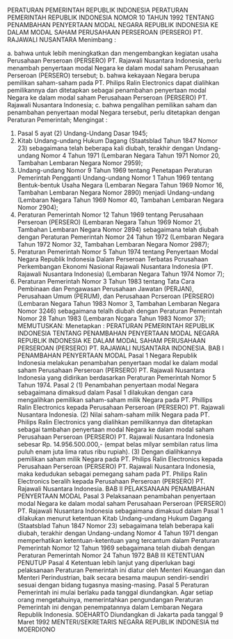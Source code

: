 PERATURAN PEMERINTAH REPUBLIK INDONESIA PERATURAN PEMERINTAH REPUBLIK INDONESIA NOMOR 10 TAHUN 1992 TENTANG PENAMBAHAN PENYERTAAN MODAL NEGARA REPUBLIK INDONESIA KE DALAM MODAL SAHAM PERUSAHAAN PERSEROAN (PERSERO) PT. RAJAWALI NUSANTARA
Menimbang :

a. bahwa untuk lebih meningkatkan dan mengembangkan kegiatan usaha Perusahaan Perseroan (PERSERO) PT. Rajawali Nusantara Indonesia, perlu menambah penyertaan modal Negara ke dalam modal saham Perusahaan Perseroan (PERSERO) tersebut;
b. bahwa kekayaan Negara berupa pemilikan saham-saham pada PT. Philips Ralin Electronics dapat dialihkan pemilikannya dan ditetapkan sebagai penambahan penyertaan modal Negara ke dalam modal saham Perusahaan Perseroan (PERSERO) PT. Rajawali Nusantara Indonesia;
c. bahwa pengalihan pemilikan saham dan penambahan penyertaan modal Negara tersebut, perlu ditetapkan dengan Peraturan Pemerintah;
Mengingat :

1. Pasal 5 ayat (2) Undang-Undang Dasar 1945;
2. Kitab Undang-undang Hukum Dagang (Staatsblad Tahun 1847 Nomor 23) sebagaimana telah beberapa kali diubah, terakhir dengan Undang-undang Nomor 4 Tahun 1971 (Lembaran Negara Tahun 1971 Nomor 20, Tambahan Lembaran Negara Nomor 2959);
3. Undang-undang Nomor 9 Tahun 1969 tentang Penetapan Peraturan Pemerintah Pengganti Undang-undang Nomor 1 Tahun 1969 tentang Bentuk-bentuk Usaha Negara (Lembaran Negara Tahun 1969 Nomor 16, Tambahan Lembaran Negara Nomor 2890) menjadi Undang-undang (Lembaran Negara Tahun 1969 Nomor 40, Tambahan Lembaran Negara Nomor 2904);
4. Peraturan Pemerintah Nomor 12 Tahun 1969 tentang Perusahaan Perseroan (PERSERO) (Lembaran Negara Tahun 1969 Nomor 21, Tambahan Lembaran Negara Nomor 2894) sebagaimana telah diubah dengan Peraturan Pemerintah Nomor 24 Tahun 1972 (Lembaran Negara Tahun 1972 Nomor 32, Tambahan Lembaran Negara Nomor 2987);
5. Peraturan Pemerintah Nomor 5 Tahun 1974 tentang Penyertaan Modal Negara Republik Indonesia Dalam Perseroan Terbatas Pcrusahaan Perkembangan Ekonomi Nasional Rajawali Nusantara lndonesia (PT. Rajawali Nusantara Indonesia) (Lembaran Negara Tahun 1974 Nomor 7);
6. Peraturan Pemerintah Nomor 3 Tahun 1983 tentang Tata Cara Pembinaan dan Pengawasan Perusahaan Jawatan (PERJAN), Perusahaan Umum (PERUM), dan Perusahaan Pcrseroan (PERSERO) (Lembaran Negara Tahun 1983 Nomor 3, Tambahan Lembaran Negara Nomor 3246) sebagaimana telalh diubah dengan Peraturan Pemerintah Nomor 28 Tahun 1983 (Lembaran Ncgara Tahun 1983 Nomor 37);
MEMUTUSKAN:
 Menetapkan : PERATURAN PEMERINTAH REPUBLIK INDONESIA TENTANG PENAMBAHAN PENYERTAAN MODAL NEGARA REPUBLIK INDONESIA KE DALAM MODAL SAHAM PERUSAHAAN PERSEROAN (PERSERO) PT. RAJAWALI NUSANTARA INDONESIA.
BAB I PENAMBAHAN PENYERTAAN MODAL
Pasal 1
Negara Republik Indonesia melakukan penambahan penyertaan modal ke dalam modal saham Perusahaan Perseroan (PERSERO) PT. Rajawali Nusantara Indonesia yang didirikan berdasarkan Peraturan Pemerintah Nomor 5 Tahun 1974.
Pasal 2
(1) Penambahan penyertaan modal Negara sebagaimana dimaksud dalam Pasal 1 dilakukan dengan cara mengalihkan pemilikan saham-saham milik Negara pada PT. Phillips Ralin Electronics kepada Perusahaan Perseroan (PERSERO) PT. Rajawali Nusantara Indonesia.
(2) Nilai saham-saham milik Negara pada PT. Philips Ralin Electronics yang dialihkan pemilikannya dan ditetapkan sebagai tambahan penyertaan modal Negara ke dalam modal saham Perusahaan Perseroan (PERSERO) PT. Rajawali Nusantara Indonesia sebesar Rp. 14.956.500.000,- (empat belas milyar sembilan ratus lima puluh enam juta lima ratus ribu rupiah).
(3) Dengan dialihkannya pemilikan saham milik Negara pada PT. Philips Ralin Electronics kepada Perusahaan Perseroan (PERSERO) PT. Rajawali Nusantara Indonesia, maka kedudukan sebagai pemegang saham pada PT. Philips Ralin Electronics beralih kepada Perusahaan Perseroan (PERSERO) PT. Rajawali Nusantara Indonesia.
BAB II PELAKSANAAN PENAMBAHAN PENYERTAAN MODAL
Pasal 3
Pelaksanaan penambahan penyertaan modal Negara ke dalam modal saham Perusahaan Perseroan (PERSERO) PT. Rajawali Nusantara Indonesia sebagaimana dimaksud dalam Pasal 1 dilakukan menurut ketentuan Kitab Undang-undang Hukum Dagang (Staatsblad Tahun 1847 Nomor 23) sebagaimana telah beberapa kali diubah, terakhir dengan Undang-undang Nomor 4 Tahun 1971 dengan memperhatikan ketentuan-ketentuan yang tercantum dalam Peraturan Pemerintah Nomor 12 Tahun 1969 sebagaimana telah diubah dengan Peraturan Pemerintah Nomor 24 Tahun 1972
BAB III KETENTUAN PENUTUP
Pasal 4
Ketentuan lebih lanjut yang diperlukan bagi pelaksanaan Peraturan Pemerintah ini diatur oleh Menteri Keuangan dan Menteri Perindustrian, baik secara besama maupun sendiri-sendiri sesuai dengan bidang tugasnya masing-masing.
Pasal 5
Peraturan Pemerintah ini mulai berlaku pada tanggal diundangkan. Agar setiap orang mengetahuinya, memerintahkan pengundangan Peraturan Pemerintah ini dengan penempatannya dalam Lembaran Negara Republik Indonesia. SOEHARTO Diundangkan di Jakarta pada tanggal 9 Maret 1992 MENTERI/SEKRETARIS NEGARA REPUBLIK INDONESIA ttd MOERDIONO